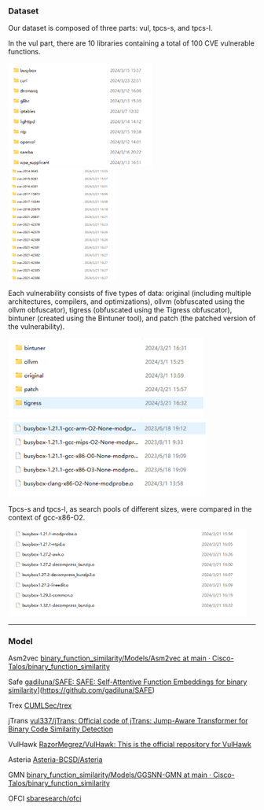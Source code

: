 ### Dataset

Our dataset is composed of three parts: vul, tpcs-s, and tpcs-l.

 In the vul part, there are 10 libraries containing a total of 100 CVE vulnerable functions. 

<img src="pic\image-20240613120257076.png" alt="image-20240613120257076" style="zoom: 67%;" /><img src="pic\image-20240613120315183.png" alt="image-20240613120315183" style="zoom: 50%;" />

Each vulnerability consists of five types of data: original (including multiple architectures, compilers, and optimizations), ollvm (obfuscated using the ollvm obfuscator), tigress (obfuscated using the Tigress obfuscator), bintuner (created using the Bintuner tool), and patch (the patched version of the vulnerability).

<img src="pic\image-20240613120333703.png" alt="image-20240613120333703" style="zoom: 90%;" />

<img src="pic\image-20240613120409953.png" alt="image-20240613120409953" style="zoom: 90%;" />

Tpcs-s and tpcs-l, as search pools of different sizes, were compared in the context of gcc-x86-O2.

<img src="pic\image-20240613120427830.png" alt="image-20240613120427830" style="zoom: 67%;" />

------



### Model

Asm2vec    [binary_function_similarity/Models/Asm2vec at main · Cisco-Talos/binary_function_similarity](https://github.com/Cisco-Talos/binary_function_similarity/tree/main/Models/Asm2vec)

Safe            [gadiluna/SAFE: SAFE: Self-Attentive Function Embeddings for binary similarity](https://github.com/gadiluna/SAFE)](https://github.com/gadiluna/SAFE)

Trex           [CUMLSec/trex](https://github.com/CUMLSec/trex)

jTrans         [vul337/jTrans: Official code of jTrans: Jump-Aware Transformer for Binary Code Similarity Detection](https://github.com/vul337/jTrans)

VulHawk    [RazorMegrez/VulHawk: This is the official repository for VulHawk](https://github.com/RazorMegrez/VulHawk)

Asteria       [Asteria-BCSD/Asteria](https://github.com/Asteria-BCSD/Asteria)

GMN          [binary_function_similarity/Models/GGSNN-GMN at main · Cisco-Talos/binary_function_similarity](https://github.com/Cisco-Talos/binary_function_similarity/tree/main/Models/GGSNN-GMN)

OFCI           [sbaresearch/ofci](https://github.com/sbaresearch/ofci)
